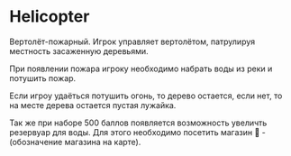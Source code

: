 # Helicopter
Вертолёт-пожарный. Игрок управляет вертолётом, патрулируя местность засаженную деревьями.

При появлении пожара игроку необходимо набрать воды из реки и потушить пожар.

Если игроу удаёться потушить огонь, то дерево остается, если нет, то на месте дерева остается пустая лужайка.

Так же при наборе 500 баллов появляется возможность увеличть резервуар для воды.
Для этого необходимо посетить магазин 🏪 - (обозначение магазина на карте).

